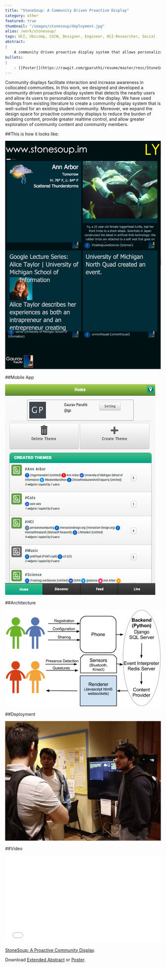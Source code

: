 ```yaml
---
title: "StoneSoup: A Community Driven Proactive Display"
category: other
featured: true
thumbnail: "/images/stonesoup/deployment.jpg"
alias: /work/stonesoup/
tags: HCI, Ubicomp, CSCW, Designer, Engineer, HCI-Researcher, Social
abstract:
|
    A community driven proactive display system that allows personalization of content.
bullets:
|
    - [[Poster]](https://rawgit.com/gparuthi/resume/master/resc/StoneSoupPoster.pdf) [[Extended Abstract]](https://rawgit.com/gparuthi/resume/master/resc/StoneSoup_ExtendedAbstract.pdf)
---
```

Community displays facilitate interaction and increase awareness in collocated communities. In this work, we designed and developed a community driven proactive display system that detects the nearby users and allow its users to personalize content for the display. We have used findings from existing literature to create a community display system that is well-suited for an existing student community. Moreover, we expand the design space for proactive community displays to reduce the burden of updating content, provide greater realtime control, and allow greater exploration of community content and community members. 



##This is how it looks like:
<p><img width="600" src="/images/stonesoup/StoneSoup_renderer.png" alt="Renderer"></p>

##Mobile App
<p><img src="/images/stonesoup/StoneSoup_mobile.png" alt="mobile"></p>

##Architecture
<p><img src="/images/stonesoup/StoneSoup_architecture.png" alt="Architecture of our application."></p>

##Deployment
<p><img width="600" src="/images/stonesoup/deployment.jpg" alt="Deployment."></p>

##Video
<iframe src="//player.vimeo.com/video/106542992" width="500" height="281" frameborder="0" webkitallowfullscreen mozallowfullscreen allowfullscreen></iframe> 
<p><a href="http://vimeo.com/106542992">StoneSoup: A Proactive Community Display</a>.</p>

Download <a href="/files/stonesoup_extended_abstract.pdf">Extended Abstract</a> or <a href="/files/StoneSoupPoster_v5.pdf">Poster</a>.
